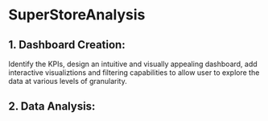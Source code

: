 # SuperStoreAnalysis
## 1. Dashboard Creation:
Identify the KPIs, design an intuitive and visually appealing dashboard, add interactive visualiztions and filtering capabilities to allow user to explore the data at various levels of granularity. <br>
## 2. Data Analysis:
